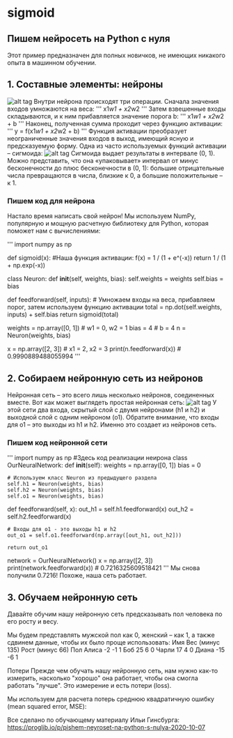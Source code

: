 # sigmoid

## Пишем нейросеть на Python с нуля
Этот пример предназначен для полных новичков, не имеющих никакого опыта в машинном обучении.

## 1. Составные элементы: нейроны

![alt tag](https://media.proglib.io/posts/2020/09/24/4c33a6683394ddd46163a03cfe343216.png)
Внутри нейрона происходят три операции. Сначала значения входов умножаются на веса: 
'''
x1*w1 + x2*w2 
'''
Затем взвешенные входы складываются, и к ним прибавляется значение порога b:
'''
x1*w1 + x2*w2 + b
'''
Наконец, полученная сумма проходит через функцию активации:
''' 
y = f(x1*w1 + x2*w2 + b)
'''
Функция активации преобразует неограниченные значения входов в выход, имеющий ясную и предсказуемую форму. Одна из часто используемых функций активации – сигмоида:
![alt tag](https://media.proglib.io/posts/2020/09/24/82f3fddc563e76c7d4e469d6a53b9840.webp)
Сигмоида выдает результаты в интервале (0, 1). Можно представить, что она «упаковывает» интервал от минус бесконечности до плюс бесконечности в (0, 1): большие отрицательные числа превращаются в числа, близкие к 0, а большие положительные – к 1.

### Пишем код для нейрона

Настало время написать свой нейрон! Мы используем NumPy, популярную и мощную расчетную библиотеку для Python, которая поможет нам с вычислениями:

''' 
import numpy as np

def sigmoid(x):
  #Наша функция активации: f(x) = 1 / (1 + e^(-x))
  return 1 / (1 + np.exp(-x))

class Neuron:
  def __init__(self, weights, bias):
    self.weights = weights
    self.bias = bias

  def feedforward(self, inputs):
    # Умножаем входы на веса, прибавляем порог, затем используем функцию активации
    total = np.dot(self.weights, inputs) + self.bias
    return sigmoid(total)

weights = np.array([0, 1]) # w1 = 0, w2 = 1
bias = 4                   # b = 4
n = Neuron(weights, bias)

x = np.array([2, 3])       # x1 = 2, x2 = 3
print(n.feedforward(x))    # 0.9990889488055994 
'''

## 2. Собираем нейронную сеть из нейронов

Нейронная сеть – это всего лишь несколько нейронов, соединенных вместе. Вот как может выглядеть простая нейронная сеть:
![alt tag](https://media.proglib.io/posts/2020/10/02/de81e6549b3e3c3bc1e3fdc78fe59f9c.png)
У этой сети два входа, скрытый слой с двумя нейронами (h1 и h2) и выходной слой с одним нейроном (o1). Обратите внимание, что входы для o1 – это выходы из h1 и h2. Именно это создает из нейронов сеть.

### Пишем код нейронной сети
''' import numpy as np
#Здесь код реализации неирона
class OurNeuralNetwork:
  def __init__(self):
    weights = np.array([0, 1])
    bias = 0

    # Используем класс Neuron из предыдущего раздела
    self.h1 = Neuron(weights, bias)
    self.h2 = Neuron(weights, bias)
    self.o1 = Neuron(weights, bias)

  def feedforward(self, x):
    out_h1 = self.h1.feedforward(x)
    out_h2 = self.h2.feedforward(x)

    # Входы для o1 - это выходы h1 и h2
    out_o1 = self.o1.feedforward(np.array([out_h1, out_h2]))

    return out_o1

network = OurNeuralNetwork()
x = np.array([2, 3])
print(network.feedforward(x)) # 0.7216325609518421 '''
Мы снова получили 0.7216! Похоже, наша сеть работает.


## 3. Обучаем нейронную сеть
Давайте обучим нашу нейронную сеть предсказывать пол человека по его росту и весу.

Мы будем представлять мужской пол как 0, женский – как 1, а также сдвинем данные, чтобы их было проще использовать:
Имя	Вес (минус 135)	Рост (минус 66)	Пол
Алиса	-2	-1	1
Боб	25	6	0
Чарли	17	4	0
Диана	-15	-6	1

Потери
Прежде чем обучать нашу нейронную сеть, нам нужно как-то измерить, насколько "хорошо" она работает, чтобы она смогла работать "лучше". Это измерение и есть потери (loss).

Мы используем для расчета потерь среднюю квадратичную ошибку (mean squared error, MSE):

Все сделано по обучающему материалу Ильи Гинсбурга: 
https://proglib.io/p/pishem-neyroset-na-python-s-nulya-2020-10-07
